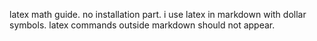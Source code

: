 latex math guide. no installation part. i use latex in markdown with dollar symbols. latex commands outside markdown should not appear.